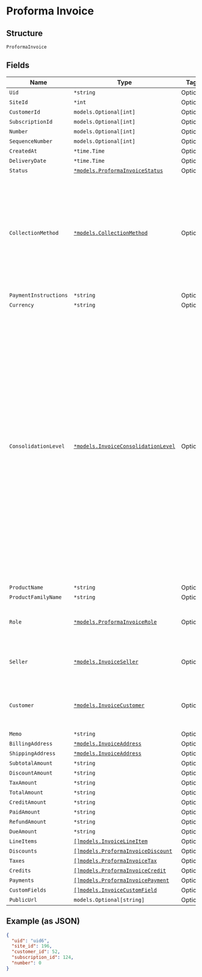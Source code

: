 
# Proforma Invoice

## Structure

`ProformaInvoice`

## Fields

| Name | Type | Tags | Description |
|  --- | --- | --- | --- |
| `Uid` | `*string` | Optional | - |
| `SiteId` | `*int` | Optional | - |
| `CustomerId` | `models.Optional[int]` | Optional | - |
| `SubscriptionId` | `models.Optional[int]` | Optional | - |
| `Number` | `models.Optional[int]` | Optional | - |
| `SequenceNumber` | `models.Optional[int]` | Optional | - |
| `CreatedAt` | `*time.Time` | Optional | - |
| `DeliveryDate` | `*time.Time` | Optional | - |
| `Status` | [`*models.ProformaInvoiceStatus`](../../doc/models/proforma-invoice-status.md) | Optional | - |
| `CollectionMethod` | [`*models.CollectionMethod`](../../doc/models/collection-method.md) | Optional | The type of payment collection to be used in the subscription. For legacy Statements Architecture valid options are - `invoice`, `automatic`. For current Relationship Invoicing Architecture valid options are - `remittance`, `automatic`, `prepaid`. |
| `PaymentInstructions` | `*string` | Optional | - |
| `Currency` | `*string` | Optional | - |
| `ConsolidationLevel` | [`*models.InvoiceConsolidationLevel`](../../doc/models/invoice-consolidation-level.md) | Optional | Consolidation level of the invoice, which is applicable to invoice consolidation.  It will hold one of the following values:<br><br>* "none": A normal invoice with no consolidation.<br>* "child": An invoice segment which has been combined into a consolidated invoice.<br>* "parent": A consolidated invoice, whose contents are composed of invoice segments.<br><br>"Parent" invoices do not have lines of their own, but they have subtotals and totals which aggregate the member invoice segments.<br><br>See also the [invoice consolidation documentation](https://maxio.zendesk.com/hc/en-us/articles/24252269909389-Invoice-Consolidation). |
| `ProductName` | `*string` | Optional | - |
| `ProductFamilyName` | `*string` | Optional | - |
| `Role` | [`*models.ProformaInvoiceRole`](../../doc/models/proforma-invoice-role.md) | Optional | 'proforma' value is deprecated in favor of proforma_adhoc and proforma_automatic |
| `Seller` | [`*models.InvoiceSeller`](../../doc/models/invoice-seller.md) | Optional | Information about the seller (merchant) listed on the masthead of the invoice. |
| `Customer` | [`*models.InvoiceCustomer`](../../doc/models/invoice-customer.md) | Optional | Information about the customer who is owner or recipient the invoiced subscription. |
| `Memo` | `*string` | Optional | - |
| `BillingAddress` | [`*models.InvoiceAddress`](../../doc/models/invoice-address.md) | Optional | - |
| `ShippingAddress` | [`*models.InvoiceAddress`](../../doc/models/invoice-address.md) | Optional | - |
| `SubtotalAmount` | `*string` | Optional | - |
| `DiscountAmount` | `*string` | Optional | - |
| `TaxAmount` | `*string` | Optional | - |
| `TotalAmount` | `*string` | Optional | - |
| `CreditAmount` | `*string` | Optional | - |
| `PaidAmount` | `*string` | Optional | - |
| `RefundAmount` | `*string` | Optional | - |
| `DueAmount` | `*string` | Optional | - |
| `LineItems` | [`[]models.InvoiceLineItem`](../../doc/models/invoice-line-item.md) | Optional | - |
| `Discounts` | [`[]models.ProformaInvoiceDiscount`](../../doc/models/proforma-invoice-discount.md) | Optional | - |
| `Taxes` | [`[]models.ProformaInvoiceTax`](../../doc/models/proforma-invoice-tax.md) | Optional | - |
| `Credits` | [`[]models.ProformaInvoiceCredit`](../../doc/models/proforma-invoice-credit.md) | Optional | - |
| `Payments` | [`[]models.ProformaInvoicePayment`](../../doc/models/proforma-invoice-payment.md) | Optional | - |
| `CustomFields` | [`[]models.InvoiceCustomField`](../../doc/models/invoice-custom-field.md) | Optional | - |
| `PublicUrl` | `models.Optional[string]` | Optional | - |

## Example (as JSON)

```json
{
  "uid": "uid6",
  "site_id": 196,
  "customer_id": 52,
  "subscription_id": 124,
  "number": 0
}
```

